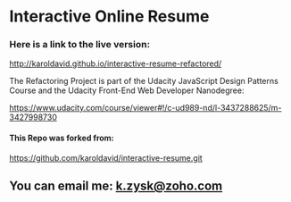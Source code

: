 # Interactive Online Resume

### Here is a link to the live version:

http://karoldavid.github.io/interactive-resume-refactored/

The Refactoring Project is part of the Udacity JavaScript Design Patterns Course
and the Udacity Front-End Web Developer Nanodegree:

https://www.udacity.com/course/viewer#!/c-ud989-nd/l-3437288625/m-3427998730

#### This Repo was forked from: 

https://github.com/karoldavid/interactive-resume.git

## You can email me: k.zysk@zoho.com
